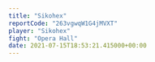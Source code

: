 ```yaml
---
title: "Sikohex"
reportCode: "263vgwqW1G4jMVXT"
player: "Sikohex"
fight: "Opera Hall"
date: 2021-07-15T18:53:21.415000+00:00
---
```

